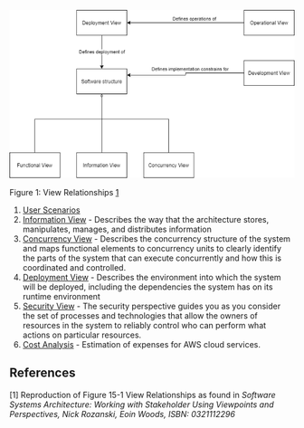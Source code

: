![Views context](/img/view-context.png)

Figure 1: View Relationships [1](#references)

1. [User Scenarios](./UserScenariosPerspective.md)
1. [Information View](./InformationModels.md) - Describes the way that the architecture stores, manipulates, manages, and distributes information
1. [Concurrency View](./Concurrency.md) - Describes the concurrency structure of the system and maps functional elements to concurrency units to clearly identify the parts of the system that can execute concurrently and how this is coordinated and controlled.
1. [Deployment View](./DeploymentView.md) - Describes the environment into which the system will be deployed, including the dependencies the system has on its runtime environment
1. [Security View](./Security.md) - The security perspective guides you as you consider the set of processes and technologies that allow the owners of resources in the system to reliably control who can perform what actions on particular resources.
6. [Cost Analysis](./CostAnalysis.md) - Estimation of expenses for AWS cloud services.

## References
[1] Reproduction of Figure 15-1 View Relationships as found in _Software Systems Architecture: Working with Stakeholder Using Viewpoints and Perspectives, Nick Rozanski, Eoin Woods, ISBN: 0321112296_
